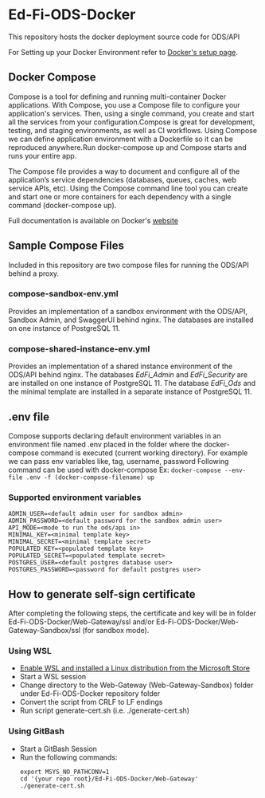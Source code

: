 # Ed-Fi-ODS-Docker
This repository hosts the docker deployment source code for ODS/API

For Setting up your Docker Environment refer to [Docker's setup page](https://docs.docker.com/get-started/#set-up-your-docker-environment).

## Docker Compose

Compose is a tool for defining and running multi-container Docker applications. With Compose, you use a Compose file to configure your application's services. Then, using a single command, you create and start all the services from your configuration.Compose is great for development, testing, and staging environments, as well as CI workflows.
Using Compose we can define application environment with a Dockerfile so it can be reproduced anywhere.Run docker-compose up and Compose starts and runs your entire app.

The Compose file provides a way to document and configure all of the application’s service dependencies (databases, queues, caches, web service APIs, etc). Using the Compose command line tool you can create and start one or more containers for each dependency with a single command (docker-compose up).

Full documentation is available on Docker's [website](https://docs.docker.com/compose/)
## Sample Compose Files
Included in this repository are two compose files for running the ODS/API behind a proxy.

### compose-sandbox-env.yml
Provides an implementation of a sandbox environment with the ODS/API, Sandbox Admin, and SwaggerUI behind nginx. The databases are installed on one instance of PostgreSQL 11. 

### compose-shared-instance-env.yml
Provides an implementation of a shared instance environment of the ODS/API behind nginx. The databases _EdFi_Admin_ and _EdFi_Security_ are are installed on one instance of PostgreSQL 11. The database _EdFi_Ods_ and the minimal template are installed in a separate instance of PostgreSQL 11. 

## .env file
Compose supports declaring default environment variables in an environment file named .env placed in the folder where the docker-compose command is executed (current working directory).
For example we can pass env variables like, tag, username, password
Following command can be used with docker-compose
Ex: `docker-compose --env-file .env -f (docker-compose-filename) up`

### Supported environment variables
```
ADMIN_USER=<default admin user for sandbox admin>
ADMIN_PASSWORD=<default password for the sandbox admin user>
API_MODE=<mode to run the ods/api in>
MINIMAL_KEY=<minimal template key>
MINIMAL_SECRET=<minimal template secret>
POPULATED_KEY=<populated template key>
POPULATED_SECRET=<populated template secret>
POSTGRES_USER=<default postgres database user>
POSTGRES_PASSWORD=<password for default postgres user>
```
## How to generate self-sign certificate

After completing the following steps, the certificate and key will be in folder Ed-Fi-ODS-Docker/Web-Gateway/ssl and/or Ed-Fi-ODS-Docker/Web-Gateway-Sandbox/ssl (for sandbox mode).

### Using WSL
* [Enable WSL and installed a Linux distribution from the Microsoft Store](https://docs.microsoft.com/en-us/windows/wsl/install-win10)
* Start a WSL session
* Change directory to the Web-Gateway (Web-Gateway-Sandbox) folder under Ed-Fi-ODS-Docker repository folder
* Convert the script from CRLF to LF endings
* Run script generate-cert.sh (i.e. ./generate-cert.sh)

### Using GitBash
* Start a GitBash Session
* Run the following commands:
  ```
  export MSYS_NO_PATHCONV=1
  cd '{your repo root}/Ed-Fi-ODS-Docker/Web-Gateway'
  ./generate-cert.sh
  ```